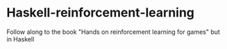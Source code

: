 # Haskell-reinforcement-learning
Follow along to the book "Hands on reinforcement learning for games" but in Haskell

